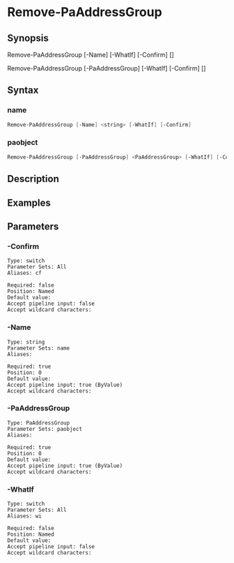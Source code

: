 # Remove-PaAddressGroup

## Synopsis


Remove-PaAddressGroup [-Name] <string> [-WhatIf] [-Confirm] [<CommonParameters>]

Remove-PaAddressGroup [-PaAddressGroup] <PaAddressGroup> [-WhatIf] [-Confirm] [<CommonParameters>]


## Syntax

### name

```powershell
Remove-PaAddressGroup [-Name] <string> [-WhatIf] [-Confirm] 
```

### paobject

```powershell
Remove-PaAddressGroup [-PaAddressGroup] <PaAddressGroup> [-WhatIf] [-Confirm] 
```

## Description


## Examples

## Parameters

### -Confirm


```asciidoc
Type: switch
Parameter Sets: All
Aliases: cf

Required: false
Position: Named
Default value: 
Accept pipeline input: false
Accept wildcard characters: 
```
### -Name


```asciidoc
Type: string
Parameter Sets: name
Aliases: 

Required: true
Position: 0
Default value: 
Accept pipeline input: true (ByValue)
Accept wildcard characters: 
```
### -PaAddressGroup


```asciidoc
Type: PaAddressGroup
Parameter Sets: paobject
Aliases: 

Required: true
Position: 0
Default value: 
Accept pipeline input: true (ByValue)
Accept wildcard characters: 
```
### -WhatIf


```asciidoc
Type: switch
Parameter Sets: All
Aliases: wi

Required: false
Position: Named
Default value: 
Accept pipeline input: false
Accept wildcard characters: 
```
